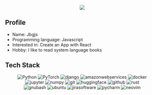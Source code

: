 <div align="center">
<img src="https://capsule-render.vercel.app/api?type=waving&height=200&fontAlignY=30&color=gradient&text=A%20Javascript%20Developer&fontSize=50&desc=I%20Love%20Coding&descSize=35" />
</div>

## Profile
- Name: Jbgjs
- Programming language: Javascript
- Interested in: Create an App with React
- Hobby: I like to read system language books

## Tech Stack 
<div align="center">
  <img src="https://img.shields.io/badge/Python-3776AB?style=for-the-badge&logo=Python&logoColor=white" alt="Python">
  <img src="https://img.shields.io/badge/PyTorch-EE4C2C?style=for-the-badge&logo=PyTorch&logoColor=white" alt="PyTorch">
  <img src="https://img.shields.io/badge/django-092E20?style=for-the-badge&logo=django&logoColor=white" alt="django">
  <img src="https://img.shields.io/badge/amazonwebservices-232F3E?style=for-the-badge&logo=amazonwebservices&logoColor=white" alt="amazonwebservices">
  <img src="https://img.shields.io/badge/docker-2496ED?style=for-the-badge&logo=docker&logoColor=white" alt="docker">
  <br />
  <img src="https://img.shields.io/badge/jupyter-F37626?style=for-the-badge&logo=jupyter&logoColor=white" alt="jupyter">
  <img src="https://img.shields.io/badge/numpy-013243?style=for-the-badge&logo=numpy&logoColor=white" alt="numpy">
  <img src="https://img.shields.io/badge/git-F05032?style=for-the-badge&logo=git&logoColor=white" alt="git">
  <img src="https://img.shields.io/badge/huggingface-FFD21E?style=for-the-badge&logo=huggingface&logoColor=white" alt="huggingface">
  <img src="https://img.shields.io/badge/github-181717?style=for-the-badge&logo=github&logoColor=white" alt="github">
  <img src="https://img.shields.io/badge/rust-000000?style=for-the-badge&logo=rust&logoColor=white" alt="rust">
  <br />
  <img src="https://img.shields.io/badge/gnubash-4EAA25?style=for-the-badge&logo=gnubash&logoColor=white" alt="gnubash">
  <img src="https://img.shields.io/badge/ubuntu-E95420?style=for-the-badge&logo=ubuntu&logoColor=white" alt="ubuntu">
  <img src="https://img.shields.io/badge/jirasoftware-0052CC?style=for-the-badge&logo=jirasoftware&logoColor=white" alt="jirasoftware">
  <img src="https://img.shields.io/badge/pycharm-000000?style=for-the-badge&logo=pycharm&logoColor=white" alt="pycharm">
  <img src="https://img.shields.io/badge/neovim-57A143?style=for-the-badge&logo=neovim&logoColor=white" alt="neovim">
</div>

